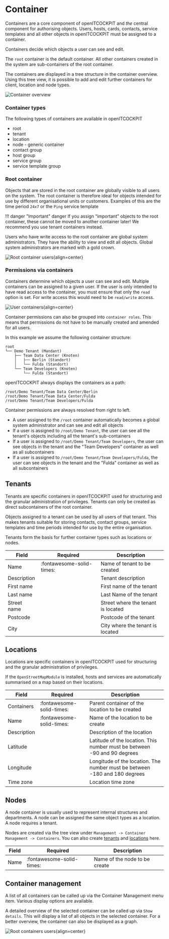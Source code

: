 # Container

Containers are a core component of openITCOCKPIT and _the_ central component for authorising objects. Users, hosts, cards, contacts, service templates and all other objects in openITCOCKPIT must be assigned to a container.

Containers decide which objects a user can see and edit.

The `root` container is the default container. All other containers created in the system are sub-containers of the root container.

The containers are displayed in a tree structure in the container overview. Using this tree view, it is possible to add and edit further containers for client, location and node types.

![Container overview](/images/configuration/containers-overview-tree.png)

### Container types

The following types of containers are available in openITCOCKPIT

-	root
-	tenant
-	location
-	node - generic container
-	contact group
-	host group
-	service group
-	service template group

### Root container

Objects that are stored in the root container are globally visible to all users on the system. The root container is therefore ideal for objects intended for use by different organisational units or customers. Examples of this are the time period `24x7` or the `Ping` service template

!!! danger "Important"
    danger If you assign “important” objects to the root container, these cannot be moved to another container later! We recommend you use tenant containers instead.

Users who have write access to the root container are global system administrators. They have the ability to view and edit all objects. Global system administrators are marked with a gold crown.

![Root container users](/images/configuration/root-container-user.png){align=center}

### Permissions via containers

Containers determine which objects a user can see and edit. Multiple containers can be assigned to a given user. If the user is only intended to have read access to the container, you must ensure that only the `read` option is set. For write access this would need to be `read/write` access.

![User containers](/images/configuration/user-containers.png){align=center}

Container permissions can also be grouped into `container roles`. This means that permissions do not have to be manually created and amended for all users.

In this example we assume the following container structure:

```
root
└── Demo Tenant (Mandant)
    ├── Team Data Center (Knoten)
    │   ├── Berlin (Standort)
    │   └── Fulda (Standort)
    └── Team Developers (Knoten)
        └── Fulda (Standort)
```

openITCOCKPIT always displays the containers as a path:

```
/root/Demo Tenant/Team Data Center/Berlin
/root/Demo Tenant/Team Data Center/Fulda
/root/Demo Tenant/Team Developers/Fulda
```

Container permissions are always resolved from right to left.

-	A user assigned to the `/root` container automatically becomes a global system administrator and can see and edit all objects
-	If a user is assigned to `/root/Demo Tenant`, the user can see all the tenant's objects including all the tenant's sub-containers
-	If a user is assigned to `/root/Demo Tenant/Team Developers`, the user can see objects in the tenant and the "Team Developers" container as well as all subcontainers
-	If a user is assigned to `/root/Demo Tenant/Team Developers/Fulda`, the user can see objects in the tenant and the "Fulda" container as well as all subcontainers


## Tenants

Tenants are specific containers in openITCOCKPIT used for structuring and the granular administration of privileges. Tenants can only be created as direct subcontainers of the root container.

Objects assigned to a tenant can be used by all users of that tenant. This makes tenants suitable for storing contacts, contact groups, service templates and time periods intended for use by the entire organisation.

Tenants form the basis for further container types such as locations or nodes.

| Field | Required | Description |
|---|---|---|
| Name | :fontawesome-solid-times: | Name of tenant to be created |
| Description |  | Tenant description |
| First name |  | First name of the tenant |
| Last name |  | Last Name of the tenant |
| Street name |  | Street where the tenant is located |
| Postcode |  | Postcode of the tenant |
| City |  | City where the tenant is located |



## Locations

Locations are specific containers in openITCOCKPIT used for structuring and the granular administration of privileges.

If the `OpenStreetMapModule` is installed, hosts and services are automatically summarised on a map based on their locations.


| Field | Required | Description |
|---|---|---|
| Containers | :fontawesome-solid-times: | Parent container of the location to be created |
| Name | :fontawesome-solid-times: | Name of the location to be create |
| Description |  | Description of the location |
| Latitude |  | Latitude of the location. This number must be between -90 and 90 degrees |
| Longitude |  | Longitude of the location. The number must be between -180 and 180 degrees |
| Time zone |  | Location time zone |

## Nodes

A node container is usually used to represent internal structures and departments. A node can be assigned the same object types as a location. A node requires a tenant.

Nodes are created via the tree view under `Management -> Container Management -> Containers`. You can also create [tenants](#mandanten) and [locations](#standorte) here.

| Field | Required | Description |
|---|---|---|
| Name | :fontawesome-solid-times: | Name of the node to be create |


## Container management

A list of all containers can be called up via the Container Management menu item. Various display options are available.

A detailed overview of the selected container can be called up via `Show details`. This will display a list of all objects in the selected container. For a better overview, the container can also be displayed as a graph.

![Root containers users](/images/configuration/container-graph.png){align=center}
